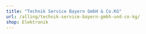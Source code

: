```yaml
---
title: "Technik Service Bayern GmbH & Co.KG"
url: /alling/technik-service-bayern-gmbh-und-co-kg/
shop: Elektronik
---
```

